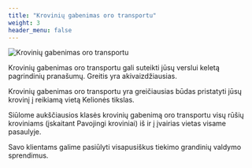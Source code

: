 ```yaml
---
title: "Krovinių gabenimas oro transportu"
weight: 3
header_menu: false
---
```


![Krovinių gabenimas oro transportu](images/stock-vector-loading-freight-containers-in-a-cargo-plane-transportation-and-delivery-logistic-shipping-316365914.jpg)

Krovinių gabenimas oro transportu gali suteikti jūsų verslui keletą pagrindinių pranašumų. Greitis yra akivaizdžiausias.

Krovinių gabenimas oro transportu yra greičiausias būdas pristatyti jūsų krovinį į reikiamą vietą
Kelionės tikslas.

Siūlome aukščiausios klasės krovinių gabenimą oro transportu visų rūšių kroviniams (įskaitant
Pavojingi kroviniai) iš ir į įvairias vietas visame pasaulyje.

Savo klientams galime pasiūlyti visapusiškus tiekimo grandinių valdymo sprendimus.